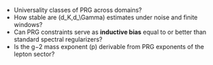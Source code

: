 * Universality classes of PRG across domains?
* How stable are (d_K,d_\Gamma) estimates under noise and finite windows?
* Can PRG constraints serve as **inductive bias** equal to or better than standard spectral regularizers?
* Is the g−2 mass exponent (p) derivable from PRG exponents of the lepton sector?